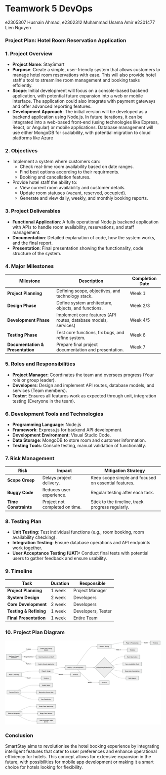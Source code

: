 # Teamwork 5 DevOps

e2305307  Husnain Ahmad,
e2302312  Muhammad Usama Amir
e2301477  Lien Nguyen

### **Project Plan: Hotel Room Reservation Application**

### **1. Project Overview**

- **Project Name**: StaySmart
- **Purpose**: Create a simple, user-friendly system that allows customers to manage hotel room reservations with ease. This will also provide hotel staff a tool to streamline room management and booking tasks effciently.
- **Scope**: Initial development will focus on a console-based backend application, with potential future expansion into a web or mobile interface. The application could also integrate with payment gateways and offer advanced reporting features.
- **Development Approach**:  The initial version will be developed as a backend application using Node.js. In future iterations, it can be integrated into a web-based front-end (using technologies like Express, React, or Angular) or mobile applications. Database management will use either MongoDB for scalability, with potential migration to cloud platforms like Azure

### **2. Objectives**

- Implement a system where customers can:
    - Check real-time room availability based on date ranges.
    - Find best options according to their requirments.
    - Booking and cancellation features.
- Provide hotel staff the ability to:
    - View current room availability and customer details.
    - Update room statuses (vacant, reserved, occupied).
    - Generate and view daily, weekly, and monthly booking reports.

### **3. Project Deliverables**

- **Functional Application**: A fully operational Node.js backend application with APIs to handle room availability, reservations, and staff management.
- **Documentation**: Detailed explanation of code, how the system works, and the final report.
- **Presentation**: Final presentation showing the functionality, code structure of the system.

### **4. Major Milestones**

| Milestone | Description | Completion Date |
| --- | --- | --- |
| **Project Planning** | Defining scope, objectives, and technology stack. | Week 1 |
| **Design Phase** | Define system architecture, objects, and functions. | Week 2/3 |
| **Development Phase** | Implement core features (API routes, database models, services) | Week 4/5 |
| **Testing Phase** | Test core functions, fix bugs, and refine system. | Week 6 |
| **Documentation & Presentation** | Prepare final project documentation and presentation. | Week 7 |

### **5. Roles and Responsibilities**

- **Project Manager**: Coordinates the team and oversees progress (Your role or group leader).
- **Developers**:  Design and implement API routes, database models, and services (Team members).
- **Tester**: Ensures all features work as expected through unit, integration testing (Everyone in the team).

### **6. Development Tools and Technologies**

- **Programming Language**: Node.js
- **Framework**: Express.js for backend API development.
- **Development Environment**: Visual Studio Code.
- **Data Storage**: MongoDB to store room and customer information.
- **Testing Tools**: Console testing, manual validation of functionality.

### **7. Risk Management**

| Risk | Impact | Mitigation Strategy |
| --- | --- | --- |
| **Scope Creep** | Delays project delivery. | Keep scope simple and focused on essential features. |
| **Buggy Code** | Reduces user experience. | Regular testing after each task. |
| **Time Constraints** | Project not completed on time. | Stick to the timeline, track progress regularly. |

### **8. Testing Plan**

- **Unit Testing**: Test individual functions (e.g., room booking, room availability checking).
- **Integration Testing**: Ensure database operations and API endpoints work together.
- **User Acceptance Testing (UAT):** Conduct final tests with potential users to gather feedback and ensure usability.

### **9. Timeline**

| Task | Duration | Responsible |
| --- | --- | --- |
| **Project Planning** | 1 week | Project Manager |
| **System Design** | 2 week | Developers |
| **Core Development** | 2 week | Developers |
| **Testing & Refining** | 1 week | Developers, Tester |
| **Final Presentation** | 1 week | Entire Team |

### **10. Project Plan Diagram**
![hotel_management_diagram](./images/hotel_management_diagram.png)

### **Conclusion**

SmartStay aims to revolutionise the hotel booking experience by integrating intelligent features that cater to user preferences and enhance operational efficiency for hotels. This concept allows for extensive expansion in the future, with possibilities for mobile app development or making it a smart choice for hotels looking for flexibility.




